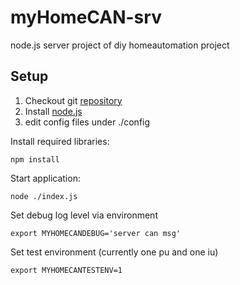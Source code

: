 # myHomeCAN-srv
node.js server project of diy homeautomation project

## Setup

1. Checkout git [repository](https://github.com/gixxerPS/myHomeCAN-srv.git)
2. Install [node.js](https://nodejs.org/)
3. edit config files under ./config

Install required libraries:

    npm install

Start application:

    node ./index.js

Set debug log level via environment

    export MYHOMECANDEBUG='server can msg'
    
Set test environment (currently one pu and one iu)

    export MYHOMECANTESTENV=1